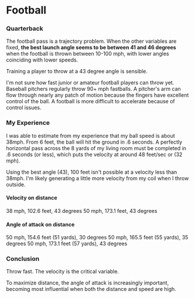 # Football

### Quarterback

The football pass is a trajectory problem. When the other variables are fixed, **the best launch angle seems to be between 41 and 46 degrees** when the football is thrown between 10-100 mph, with lower angles coinciding with lower speeds.

Training a player to throw at a 43 degree angle is sensible.

I'm not sure how fast junior or amateur football players can throw yet. Baseball pitchers regularly throw 90+ mph fastballs. A pitcher's arm can flow through nearly any patch of motion because the fingers have excellent control of the ball. A football is more difficult to accelerate because of control issues.

### My Experience

I was able to estimate from my experience that my ball speed is about 38mph. From 6 feet, the ball will hit the ground in .6 seconds. A perfectly horizontal pass across the 8 yards of my living room must be completed in .6 seconds (or less), which puts the velocity at around 48 feet/sec or (32 mph).

Using the best angle (43), 100 feet isn't possible at a velocity less than 38mph. I'm likely generating a little more velocity from my coil when I throw outside. 

#### Velocity on distance
38 mph, 102.6 feet, 43 degrees
50 mph, 173.1 feet, 43 degrees

#### Angle of attack on distance
50 mph, 154.6 feet (51 yards), 30 degrees
50 mph, 165.5 feet (55 yards), 35 degrees
50 mph, 173.1 feet (57 yards), 43 degrees

### Conclusion

Throw fast. The velocity is the critical variable.

To maximize distance, the angle of attack is increasingly important, becoming most influential when both the distance and speed are high.